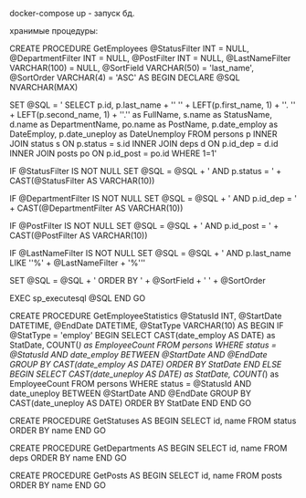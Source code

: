 docker-compose up - запуск бд.

хранимые процедуры:

CREATE PROCEDURE GetEmployees
    @StatusFilter INT = NULL,
    @DepartmentFilter INT = NULL,
    @PostFilter INT = NULL,
    @LastNameFilter VARCHAR(100) = NULL,
    @SortField VARCHAR(50) = 'last_name',
    @SortOrder VARCHAR(4) = 'ASC'
AS
BEGIN
    DECLARE @SQL NVARCHAR(MAX)
    
   SET @SQL = '
        SELECT 
            p.id,
            p.last_name + '' '' + LEFT(p.first_name, 1) + ''. '' + LEFT(p.second_name, 1) + ''.'' as FullName,
            s.name as StatusName,
            d.name as DepartmentName,
            po.name as PostName,
            p.date_employ as DateEmploy,
            p.date_uneploy as DateUnemploy
        FROM persons p
        INNER JOIN status s ON p.status = s.id
        INNER JOIN deps d ON p.id_dep = d.id
        INNER JOIN posts po ON p.id_post = po.id
        WHERE 1=1'
    
   IF @StatusFilter IS NOT NULL
        SET @SQL = @SQL + ' AND p.status = ' + CAST(@StatusFilter AS VARCHAR(10))
    
   IF @DepartmentFilter IS NOT NULL
        SET @SQL = @SQL + ' AND p.id_dep = ' + CAST(@DepartmentFilter AS VARCHAR(10))
    
   IF @PostFilter IS NOT NULL
        SET @SQL = @SQL + ' AND p.id_post = ' + CAST(@PostFilter AS VARCHAR(10))
    
   IF @LastNameFilter IS NOT NULL
        SET @SQL = @SQL + ' AND p.last_name LIKE ''%' + @LastNameFilter + '%'''
    
   SET @SQL = @SQL + ' ORDER BY ' + @SortField + ' ' + @SortOrder
    
   EXEC sp_executesql @SQL
END
GO

CREATE PROCEDURE GetEmployeeStatistics
    @StatusId INT,
    @StartDate DATETIME,
    @EndDate DATETIME,
    @StatType VARCHAR(10) 
AS
BEGIN
    IF @StatType = 'employ'
    BEGIN
        SELECT 
            CAST(date_employ AS DATE) as StatDate,
            COUNT(*) as EmployeeCount
        FROM persons
        WHERE status = @StatusId
            AND date_employ BETWEEN @StartDate AND @EndDate
        GROUP BY CAST(date_employ AS DATE)
        ORDER BY StatDate
    END
    ELSE
    BEGIN
        SELECT 
            CAST(date_uneploy AS DATE) as StatDate,
            COUNT(*) as EmployeeCount
        FROM persons
        WHERE status = @StatusId
            AND date_uneploy BETWEEN @StartDate AND @EndDate
        GROUP BY CAST(date_uneploy AS DATE)
        ORDER BY StatDate
    END
END
GO

CREATE PROCEDURE GetStatuses
AS
BEGIN
    SELECT id, name FROM status ORDER BY name
END
GO

CREATE PROCEDURE GetDepartments
AS
BEGIN
    SELECT id, name FROM deps ORDER BY name
END
GO

CREATE PROCEDURE GetPosts
AS
BEGIN
    SELECT id, name FROM posts ORDER BY name
END
GO
